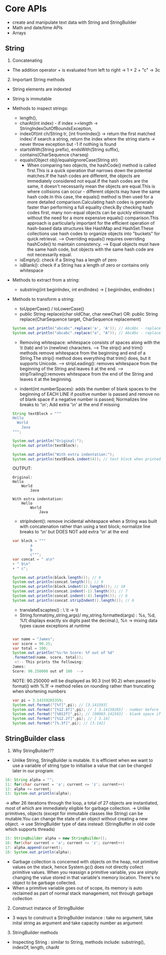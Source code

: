 # Core APIs
- create and manipulate text data with String and StringBuilder
- Math and date/time APIs
- Arrays
## String
1. Concatenating
- The addition operator + is evaluated from left to right -> 1 + 2 + "c" -> 3c
2. Important String methods
- String elements are indexted
- String is immutable 
- Methods to inspect strings: 
    * length(),
    *  charAt(int index) - if index >=length -> StringIndexOutOfBoundsException,
    *  indexOf(int ch/String tr, [int fromIndex]) -> return the first matched index/ if search a string, return the index where the string starts -> never throw exception but -1 if nothing is found
    * startsWith(String prefix), endsWith(String suffix), contains(CharSequence charseq)
    * equals(Object obj)/equalsIgnoreCase(String str)
        - When comparing two objects, the hashCode() method is called first.This is a quick operation that narrows down the potential matches.If the hash codes are different, the objects are immediately considered not equal.If the hash codes are the same, it doesn't necessarily mean the objects are equal.This is where collisions can occur - different objects may have the same hash code.In this case, the equals() method is then used for a more detailed comparison.Calculating hash codes is generally faster than performing a full equality check.By checking hash codes first, many non-equal objects can be quickly eliminated without the need for a more expensive equals() comparison.This approach is particularly important for the efficient operation of hash-based data structures like HashMap and HashSet.These collections use hash codes to organize objects into "buckets" for quick retrieval.
        --> Overriding equals() requires overriding hashCode() to maintain consistency.
        --> Equal objects must have the same hash code, but objects with the same hash code are not necessarily equal.
    * isEmpty(): check if a String has a length of zero
    * isBlank(): check if a String has a length of zero or contains only whitespace
- Methods to extract from a string:
    *  substring(int beginIndex, int endIndex) -> [ beginIndex, endIndex )
- Methods to transform a string:
    *  toUpperCase() / toLowerCase()
    *  public String replace(char oldChar, char newChar)
        OR: public String replace(CharSequence target, CharSequence replacement)  
    ```java
    System.out.println("abcabc".replace('a', 'A')); // AbcAbc - replace char
    System.out.println("abcabc".replace("a", "A")); // AbcAbc - replace string
    ```  
    *  Removing whitespace: whitespace consists of spaces along with the \t (tab) and \n (newline) characters.
    --> The strip() and trim() methods remove whitespace from the beginning and end of a String.The strip() method does everything that trim() does, but it supports Unicode.
    --> stripLeading(): removes whitespace from the beginning of the String and leaves it at the end.
    --> stripTrailing():removes whitespace from the end of the String and leaves it at the beginning.

    * indent(int numberSpaces): adds the number of blank spaces to the beginning of EACH LINE if positive number is passed and remove no of blank space if a negative number is passed; Normalizes line breaks to '\n'; Add extra '\n' at the end if missing
    ```java
    String textBlock = """
    Hello
      World
        Java
    """;

    System.out.println("Original:");
    System.out.println(textBlock);

    System.out.println("With extra indentation:");
    System.out.println(textBlock.indent(4)); // text block when printed ignore all incidental whitespace, if we want to maintain such incidental white space, we can use this method.
    ```
    OUTPUT: 
    ```
    Original:
    Hello
        World
            Java

    With extra indentation:
        Hello
            World
                Java
    ```

    * stripIndent(): remove incidental whitespace when a String was built with concatenation rather than using a text block; normalize line breaks to '\n' but DOES NOT add extra '\n' at the end

    ```java
    var block = """
            a
            b
            c""";
    var concat = " a\n"
    + " b\n"
    + " c";

    System.out.println(block.length()); // 6
    System.out.println(concat.length()); // 9
    System.out.println(block.indent(1).length()); // 10
    System.out.println(concat.indent(-1).length()); // 7
    System.out.println(concat.indent(-4).length()); // 6
    System.out.println(concat.stripIndent().length()); // 6
    
    ```
    * translateEscaptes() :  \ \t -> \t
    * String.format(my_string,args)/ my_string.formatted(args) : %s, %d, %f( displays exactly six digits past the decimal.), %n -> mixing data types cause exceptions at runtime

    ```java

    var name = "James";
    var score = 90.25;
    var total = 100;
    System.out.println("%s:%n Score: %f out of %d"
    .formatted(name, score, total));
     <!-- This prints the following:
    James:
    Score: 90.250000 out of 100  -->

    ```
    NOTE: 90.250000 will be displayed as 90.3 (not 90.2) when passed to format() with %.1f -> method relies on rounding rather than truncating when shortening numbers
    ```java
    var pi = 3.14159265359;
    System.out.format("[%f]",pi); // [3.141593]
    System.out.format("[%12.8f]",pi); // [ 3.14159265] - number before . represents length of formated string and number after . represents length of decimal part 
    System.out.format("[%012f]",pi); // [00003.141593] - blank space if presents are filled with 0 for integral part 
    System.out.format("[%12.2f]",pi); // [ 3.14]
    System.out.format("[%.3f]",pi); // [3.142]
    ```
## StringBuilder class
1. Why StringBuilder??
- Unlike String, StringBuilder is mutable. It is efficient when we want to use a variable of string type to initialise a value that can be changed later in our program:
```java
10: String alpha = "";
11: for(char current = 'a'; current <= 'z'; current++)
12: alpha += current;
13: System.out.println(alpha);
```

-> after 26 iterations through the loop, a total of 27 objects are instantiated, most of which are immediately eligible for garbage collection.
-> Unlike primitives, objects (except for immutable classes like String) can be mutable.You can change the state of an object without creating a new object.
-> use StringBuilder type of data instead: (StringBuffer in old code which supports threads)

```java
15: StringBuilder alpha = new StringBuilder();
16: for(char current = 'a'; current <= 'z'; current++)
17: alpha.append(current);
18: System.out.println(alpha);
```
- Garbage collection is concerned with objects on the heap, not primitive values on the stack, hence System.gc() does not directly collect primitive values. When you reassign a primitive variable, you are simply changing the value stored in that variable's memory location. There's no object to be garbage collected.
- When a primitive variable goes out of scope, its memory is auto reclaimed as part of normal stack management, not through garbage collection
2. Construct instance of StringBuilder
- 3 ways to construct a StringBuilder instance : take no argument, take inital string as argument and take capacity number as argument
3. StringBuilder methods
- Inspecting String : similar to String, methods include: substring(), indexOf, length, charAt
